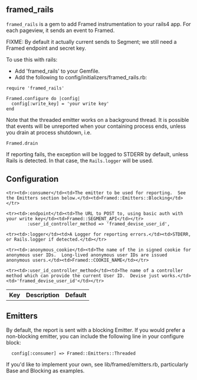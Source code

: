 framed_rails
------------

`framed_rails` is a gem to add Framed instrumentation to your rails4 app.  For each pageview, it sends an event to Framed.

FIXME: By default it actually current sends to Segment; we still need a Framed endpoint and secret key.

To use this with rails:


 * Add 'framed_rails' to your Gemfile.
 * Add the following to config/initializers/framed_rails.rb:

```
require 'framed_rails'

Framed.configure do |config|
  config[:write_key] = 'your write key'
end
```

Note that the threaded emitter works on a background thread.  It is possible that events will be unreported when your containing process ends, unless you drain at process shutdown, i.e.

```
Framed.drain
```

If reporting fails, the exception will be logged to STDERR by default, unless Rails is detected.  In that case, the `Rails.logger` will be used.


Configuration
-------------

<table>
	<tr><th>Key</th><th>Description</th><th>Default</th></tr>

	<tr><td>:consumer</td><td>The emitter to be used for reporting.  See the Emitters section below.</td><td>Framed::Emitters::Blocking</td></tr>

	<tr><td>:endpoint</td><td>The URL to POST to, using basic auth with your write key</td><td>Framed::SEGMENT_API</td></tr>
	        :user_id_controller_method => 'framed_devise_user_id',

	<tr><td>:logger</td><td>A Logger for reporting errors.</td><td>STDERR, or Rails.logger if detected.</td></tr>

	<tr><td>:anonymous_cookie</td><td>The name of the in signed cookie for anonymous user IDs.  Long-lived anonymous user IDs are issued anonymous users.</td><td>Framed::COOKIE_NAME</td></tr>

	<tr><td>:user_id_controller_method</td><td>The name of a controller method which can provide the current User ID.  Devise just works.</td><td>'framed_devise_user_id'</td></tr>
</table>

Emitters
--------

By default, the report is sent with a blocking Emitter.  If you would prefer a non-blocking emitter, you can include the following line in your configure block:


```
  config[:consumer] => Framed::Emitters::Threaded
```

If you'd like to implement your own, see lib/framed/emitters.rb, particularly Base and Blocking as examples.
